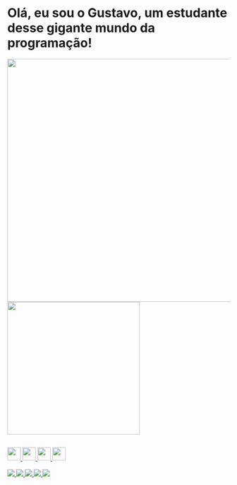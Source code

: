 # Olá, eu sou o Gustavo, um estudante desse  gigante mundo da programação!


<div display="inline">
  <a href="https://https://github.com/Gustavo-AB">
  <img  width="550rem"  src="https://github-readme-stats.vercel.app/api/?username=Gustavo-AB&hide=contribs,prs,issues&show_icons=true&show_icons=true&theme=midnight-purple&include_all_commits=True"/>  
    
  <img width="300rem"  src="https://github-readme-stats.vercel.app/api/top-langs/?username=Gustavo-AB&theme=midnight-purple"/>   
</div>
  

## 
  
<div>
  <img width="30rem" src="https://cdn.jsdelivr.net/gh/devicons/devicon/icons/html5/html5-original.svg" />
  <img width="30rem" src="https://cdn.jsdelivr.net/gh/devicons/devicon/icons/css3/css3-original.svg" />
  <img width="30rem" src="https://cdn.jsdelivr.net/gh/devicons/devicon/icons/python/python-original.svg" />
  <img width="30rem" src="https://cdn.jsdelivr.net/gh/devicons/devicon/icons/javascript/javascript-original.svg" />
</div>

<br/>
  
<div>
  <a href="https://api.whatsapp.com/send?phone=5511992278487">
    <img src="https://img.shields.io/badge/WhatsApp-25D366?style=for-the-badge&logo=whatsapp&logoColor=white" />
  </a>
  
  <a href="https://www.linkedin.com/in/gustavo-alvarez-barboza-916883180/">
    <img src="https://img.shields.io/badge/LinkedIn-0077B5?style=for-the-badge&logo=linkedin&logoColor=white" />
  </a>
  
  <a href="https://www.instagram.com/gustavo_alvar3z/">
    <img src="https://img.shields.io/badge/Instagram-E4405F?style=for-the-badge&logo=instagram&logoColor=white" />
  </a>
  
  <a href="https://www.facebook.com/gustavo.alvarezbarboza">
    <img src="https://img.shields.io/badge/Facebook-1877F2?style=for-the-badge&logo=facebook&logoColor=white" />
  </a>
  
   <a href="mailto:g.alvarez.b12@gmail.com">
    <img src="https://img.shields.io/badge/Gmail-D14836?style=for-the-badge&logo=gmail&logoColor=white" />
  </a>
  
</div>
